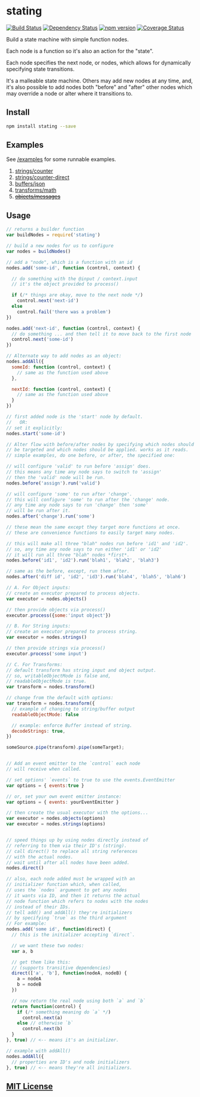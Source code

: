 # stating
[![Build Status](https://travis-ci.org/elidoran/node-stating.svg?branch=master)](https://travis-ci.org/elidoran/node-stating)
[![Dependency Status](https://gemnasium.com/elidoran/node-stating.png)](https://gemnasium.com/elidoran/node-stating)
[![npm version](https://badge.fury.io/js/stating.svg)](http://badge.fury.io/js/stating)
[![Coverage Status](https://coveralls.io/repos/github/elidoran/node-stating/badge.svg?branch=master)](https://coveralls.io/github/elidoran/node-stating?branch=master)

Build a state machine with simple function nodes.

Each node is a function so it's also an action for the "state".

Each node specifies the next node, or nodes, which allows for dynamically specifying state transitions.

It's a malleable state machine. Others may add new nodes at any time, and, it's also possible to add nodes both "before" and "after" other nodes which may override a node or alter where it transitions to.


## Install

```sh
npm install stating --save
```


## Examples

See [/examples](examples) for some runnable examples.

1. [strings/counter](examples/strings/counter)
2. [strings/counter-direct](examples/strings/counter-direct)
3. [buffers/json](examples/buffers/json)
4. [transforms/math](examples/transforms/math)
5. ~~[objects/messages](examples/objects/messages)~~


## Usage

```javascript
// returns a builder function
var buildNodes = require('stating')

// build a new nodes for us to configure
var nodes = buildNodes()

// add a "node", which is a function with an id
nodes.add('some-id', function (control, context) {

  // do something with the @input / context.input
  // it's the object provided to process()

  if (/* things are okay, move to the next node */)
    control.next('next-id')
  else
    control.fail('there was a problem')
})

nodes.add('next-id', function (control, context) {
  // do something ... and then tell it to move back to the first node
  control.next('some-id')
})

// Alternate way to add nodes as an object:
nodes.addAll({
  someId: function (control, context) {
    // same as the function used above
  },

  nextId: function (control, context) {
    // same as the function used above
  }
})

// first added node is the 'start' node by default.
//   OR:
// set it explicitly:
nodes.start('some-id')

// Alter flow with before/after nodes by specifying which nodes should
// be targeted and which nodes should be applied. works as it reads.
// simple examples, do one before, or after, the specified one:

// will configure 'valid' to run before 'assign' does.
// this means any time any node says to switch to 'assign'
// then the 'valid' node will be run.
nodes.before('assign').run('valid')

// will configure 'some' to run after 'change'.
// this will configure 'some' to run after the 'change' node.
// any time any node says to run 'change' then 'some'
// will be run after it.
nodes.after('change').run('some')

// these mean the same except they target more functions at once.
// these are convenience functions to easily target many nodes.

// this will make all three "blah" nodes run before 'id1' and 'id2'.
// so, any time any node says to run either 'id1' or 'id2'
// it will run all three "blah" nodes *first*.
nodes.before('id1', 'id2').run('blah1', 'blah2', 'blah3')

// same as the before, except, run them after.
nodes.after('diff id', 'id2', 'id3').run('blah4', 'blah5', 'blah6')

// A. For Object inputs:
// create an executor prepared to process objects.
var executor = nodes.objects()

// then provide objects via process()
executor.process({some:'input object'})

// B. For String inputs:
// create an executor prepared to process string.
var executor = nodes.strings()

// then provide strings via process()
executor.process('some input')

// C. For Transforms:
// default transform has string input and object output.
// so, writableObjectMode is false and,
// readableObjectMode is true.
var transform = nodes.transform()

// change from the default with options:
var transform = nodes.transform({
  // example of changing to string/buffer output
  readableObjectMode: false

  // example: enforce Buffer instead of string.
  decodeStrings: true,
})

someSource.pipe(transform).pipe(someTarget);


// Add an event emitter to the `control` each node
// will receive when called.

// set options' `events` to true to use the events.EventEmitter
var options = { events:true }

// or, set your own event emitter instance:
var options = { events: yourEventEmitter }

// then create the usual executor with the options...
var executor = nodes.objects(options)
var executor = nodes.strings(options)


// speed things up by using nodes directly instead of
// referring to them via their ID's (string).
// call direct() to replace all string references
// with the actual nodes.
// wait until after all nodes have been added.
nodes.direct()

// also, each node added must be wrapped with an
// initializer function which, when called,
// uses the `nodes` argument to get any nodes
// it wants via ID, and then it returns the actual
// node function which refers to nodes with the nodes
// instead of their IDs.
// tell add() and addAll() they're initializers
// by specifying `true` as the third argument
// For example:
nodes.add('some id', function(direct) {
  // this is the initializer accepting `direct`.

  // we want these two nodes:
  var a, b

  // get them like this:
  // (supports transitive dependencies)
  direct(['a', 'b'], function(nodeA, nodeB) {
    a = nodeA
    b = nodeB
  })

  // now return the real node using both `a` and `b`
  return function(control) {
    if (/* something meaning do `a` */)
      control.next(a)
    else // otherwise `b`
      control.next(b)
  }
}, true) // <-- means it's an initializer.

// example with addAll()
nodes.addAll({
  // properties are ID's and node initializers
}, true) // <-- means they're all initializers.
```


## [MIT License](LICENSE)
